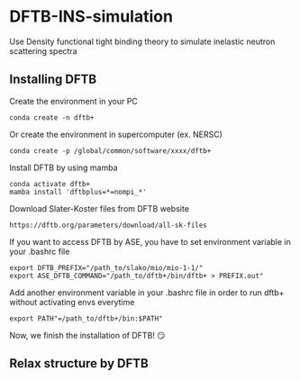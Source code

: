 # DFTB-INS-simulation

Use Density functional tight binding theory to simulate inelastic neutron scattering spectra

## Installing DFTB 
Create the environment in your PC
```
conda create -n dftb+
```
Or create the environment in supercomputer (ex. NERSC)
```
conda create -p /global/common/software/xxxx/dftb+
```
Install DFTB by using mamba
```
conda activate dftb+
mamba install 'dftbplus=*=nompi_*'
```
Download Slater-Koster files from DFTB website
```
https://dftb.org/parameters/download/all-sk-files
```
If you want to access DFTB by ASE, you have to set environment variable in your .bashrc file
```
export DFTB_PREFIX="/path_to/slako/mio/mio-1-1/"
export ASE_DFTB_COMMAND="/path_to/dftb+/bin/dftb+ > PREFIX.out"
```
Add another environment variable in your .bashrc file in order to run dftb+ without activating envs everytime
```
export PATH"=/path_to/dftb+/bin:$PATH"
```
Now, we finish the installation of DFTB! :smirk:

## Relax structure by DFTB 

